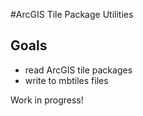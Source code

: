 #ArcGIS Tile Package Utilities

## Goals
* read ArcGIS tile packages
* write to mbtiles files



Work in progress!